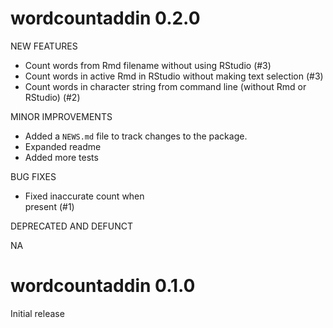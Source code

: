 
# wordcountaddin 0.2.0

NEW FEATURES

* Count words from Rmd filename without using RStudio (#3)
* Count words in active Rmd in RStudio without making text selection (#3)
* Count words in character string from command line (without Rmd or RStudio) (#2)

MINOR IMPROVEMENTS

* Added a `NEWS.md` file to track changes to the package.
* Expanded readme
* Added more tests

BUG FIXES

* Fixed inaccurate count when <br> present (#1)

DEPRECATED AND DEFUNCT

NA

# wordcountaddin 0.1.0

Initial release


